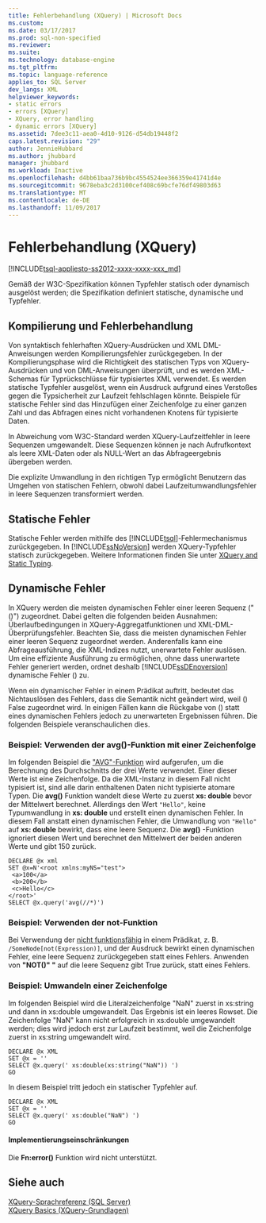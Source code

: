 ```yaml
---
title: Fehlerbehandlung (XQuery) | Microsoft Docs
ms.custom: 
ms.date: 03/17/2017
ms.prod: sql-non-specified
ms.reviewer: 
ms.suite: 
ms.technology: database-engine
ms.tgt_pltfrm: 
ms.topic: language-reference
applies_to: SQL Server
dev_langs: XML
helpviewer_keywords:
- static errors
- errors [XQuery]
- XQuery, error handling
- dynamic errors [XQuery]
ms.assetid: 7dee3c11-aea0-4d10-9126-d54db19448f2
caps.latest.revision: "29"
author: JennieHubbard
ms.author: jhubbard
manager: jhubbard
ms.workload: Inactive
ms.openlocfilehash: d4bb61baa736b9bc4554524ee366359e41741d4e
ms.sourcegitcommit: 9678eba3c2d3100cef408c69bcfe76df49803d63
ms.translationtype: MT
ms.contentlocale: de-DE
ms.lasthandoff: 11/09/2017
---
```

# <a name="error-handling-xquery"></a>Fehlerbehandlung (XQuery)
[!INCLUDE[tsql-appliesto-ss2012-xxxx-xxxx-xxx_md](../includes/tsql-appliesto-ss2012-xxxx-xxxx-xxx-md.md)]

  Gemäß der W3C-Spezifikation können Typfehler statisch oder dynamisch ausgelöst werden; die Spezifikation definiert statische, dynamische und Typfehler.  
  
## <a name="compilation-and-error-handling"></a>Kompilierung und Fehlerbehandlung  
 Von syntaktisch fehlerhaften XQuery-Ausdrücken und XML DML-Anweisungen werden Kompilierungsfehler zurückgegeben. In der Kompilierungsphase wird die Richtigkeit des statischen Typs von XQuery-Ausdrücken und von DML-Anweisungen überprüft, und es werden XML-Schemas für Typrückschlüsse für typisiertes XML verwendet. Es werden statische Typfehler ausgelöst, wenn ein Ausdruck aufgrund eines Verstoßes gegen die Typsicherheit zur Laufzeit fehlschlagen könnte. Beispiele für statische Fehler sind das Hinzufügen einer Zeichenfolge zu einer ganzen Zahl und das Abfragen eines nicht vorhandenen Knotens für typisierte Daten.  
  
 In Abweichung vom W3C-Standard werden XQuery-Laufzeitfehler in leere Sequenzen umgewandelt. Diese Sequenzen können je nach Aufrufkontext als leere XML-Daten oder als NULL-Wert an das Abfrageergebnis übergeben werden.  
  
 Die explizite Umwandlung in den richtigen Typ ermöglicht Benutzern das Umgehen von statischen Fehlern, obwohl dabei Laufzeitumwandlungsfehler in leere Sequenzen transformiert werden.  
  
## <a name="static-errors"></a>Statische Fehler  
 Statische Fehler werden mithilfe des [!INCLUDE[tsql](../includes/tsql-md.md)]-Fehlermechanismus zurückgegeben. In [!INCLUDE[ssNoVersion](../includes/ssnoversion-md.md)] werden XQuery-Typfehler statisch zurückgegeben. Weitere Informationen finden Sie unter [XQuery and Static Typing](../xquery/xquery-and-static-typing.md).  
  
## <a name="dynamic-errors"></a>Dynamische Fehler  
 In XQuery werden die meisten dynamischen Fehler einer leeren Sequenz ("()") zugeordnet. Dabei gelten die folgenden beiden Ausnahmen: Überlaufbedingungen in XQuery-Aggregatfunktionen und XML-DML-Überprüfungsfehler. Beachten Sie, dass die meisten dynamischen Fehler einer leeren Sequenz zugeordnet werden. Anderenfalls kann eine Abfrageausführung, die XML-Indizes nutzt, unerwartete Fehler auslösen. Um eine effiziente Ausführung zu ermöglichen, ohne dass unerwartete Fehler generiert werden, ordnet deshalb [!INCLUDE[ssDEnoversion](../includes/ssdenoversion-md.md)] dynamische Fehler () zu.  
  
 Wenn ein dynamischer Fehler in einem Prädikat auftritt, bedeutet das Nichtauslösen des Fehlers, dass die Semantik nicht geändert wird, weil () False zugeordnet wird. In einigen Fällen kann die Rückgabe von () statt eines dynamischen Fehlers jedoch zu unerwarteten Ergebnissen führen. Die folgenden Beispiele veranschaulichen dies.  
  
### <a name="example-using-the-avg-function-with-a-string"></a>Beispiel: Verwenden der avg()-Funktion mit einer Zeichenfolge  
 Im folgenden Beispiel die ["AVG"-Funktion](../xquery/aggregate-functions-avg.md) wird aufgerufen, um die Berechnung des Durchschnitts der drei Werte verwendet. Einer dieser Werte ist eine Zeichenfolge. Da die XML-Instanz in diesem Fall nicht typisiert ist, sind alle darin enthaltenen Daten nicht typisierte atomare Typen. Die **avg()** Funktion wandelt diese Werte zu zuerst **xs: double** bevor der Mittelwert berechnet. Allerdings den Wert `"Hello"`, keine Typumwandlung in **xs: double** und erstellt einen dynamischen Fehler. In diesem Fall anstatt einen dynamischen Fehler, die Umwandlung von `"Hello"` auf **xs: double** bewirkt, dass eine leere Sequenz. Die **avg()** -Funktion ignoriert diesen Wert und berechnet den Mittelwert der beiden anderen Werte und gibt 150 zurück.  
  
```  
DECLARE @x xml  
SET @x=N'<root xmlns:myNS="test">  
 <a>100</a>  
 <b>200</b>  
 <c>Hello</c>  
</root>'  
SELECT @x.query('avg(//*)')  
```  
  
### <a name="example-using-the-not-function"></a>Beispiel: Verwenden der not-Funktion  
 Bei Verwendung der [nicht funktionsfähig](../xquery/functions-on-boolean-values-not-function.md) in einem Prädikat, z. B. `/SomeNode[not(Expression)]`, und der Ausdruck bewirkt einen dynamischen Fehler, eine leere Sequenz zurückgegeben statt eines Fehlers. Anwenden von **"NOT()" "** auf die leere Sequenz gibt True zurück, statt eines Fehlers.  
  
### <a name="example-casting-a-string"></a>Beispiel: Umwandeln einer Zeichenfolge  
 Im folgenden Beispiel wird die Literalzeichenfolge "NaN" zuerst in xs:string und dann in xs:double umgewandelt. Das Ergebnis ist ein leeres Rowset. Die Zeichenfolge "NaN" kann nicht erfolgreich in xs:double umgewandelt werden; dies wird jedoch erst zur Laufzeit bestimmt, weil die Zeichenfolge zuerst in xs:string umgewandelt wird.  
  
```  
DECLARE @x XML  
SET @x = ''  
SELECT @x.query(' xs:double(xs:string("NaN")) ')  
GO  
```  
  
 In diesem Beispiel tritt jedoch ein statischer Typfehler auf.  
  
```  
DECLARE @x XML  
SET @x = ''  
SELECT @x.query(' xs:double("NaN") ')  
GO  
```  
  
#### <a name="implementation-limitations"></a>Implementierungseinschränkungen  
 Die **Fn:error()** Funktion wird nicht unterstützt.  
  
## <a name="see-also"></a>Siehe auch  
 [XQuery-Sprachreferenz &#40;SQL Server&#41;](../xquery/xquery-language-reference-sql-server.md)   
 [XQuery Basics (XQuery-Grundlagen)](../xquery/xquery-basics.md)  
  
  
